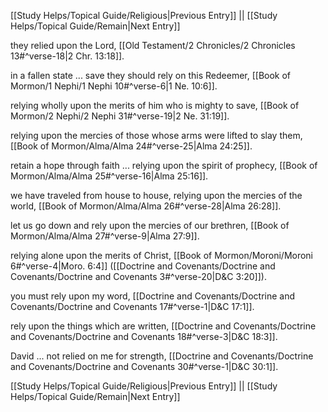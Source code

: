 [[Study Helps/Topical Guide/Religious|Previous Entry]]  ||  [[Study Helps/Topical Guide/Remain|Next Entry]]

 they relied upon the Lord, [[Old Testament/2 Chronicles/2 Chronicles 13#^verse-18|2 Chr. 13:18]].

 in a fallen state ... save they should rely on this Redeemer, [[Book of Mormon/1 Nephi/1 Nephi 10#^verse-6|1 Ne. 10:6]].

 relying wholly upon the merits of him who is mighty to save, [[Book of Mormon/2 Nephi/2 Nephi 31#^verse-19|2 Ne. 31:19]].

 relying upon the mercies of those whose arms were lifted to slay them, [[Book of Mormon/Alma/Alma 24#^verse-25|Alma 24:25]].

 retain a hope through faith ... relying upon the spirit of prophecy, [[Book of Mormon/Alma/Alma 25#^verse-16|Alma 25:16]].

 we have traveled from house to house, relying upon the mercies of the world, [[Book of Mormon/Alma/Alma 26#^verse-28|Alma 26:28]].

 let us go down and rely upon the mercies of our brethren, [[Book of Mormon/Alma/Alma 27#^verse-9|Alma 27:9]].

 relying alone upon the merits of Christ, [[Book of Mormon/Moroni/Moroni 6#^verse-4|Moro. 6:4]] ([[Doctrine and Covenants/Doctrine and Covenants/Doctrine and Covenants 3#^verse-20|D&C 3:20]]).

 you must rely upon my word, [[Doctrine and Covenants/Doctrine and Covenants/Doctrine and Covenants 17#^verse-1|D&C 17:1]].

 rely upon the things which are written, [[Doctrine and Covenants/Doctrine and Covenants/Doctrine and Covenants 18#^verse-3|D&C 18:3]].

 David ... not relied on me for strength, [[Doctrine and Covenants/Doctrine and Covenants/Doctrine and Covenants 30#^verse-1|D&C 30:1]].

[[Study Helps/Topical Guide/Religious|Previous Entry]]  ||  [[Study Helps/Topical Guide/Remain|Next Entry]]